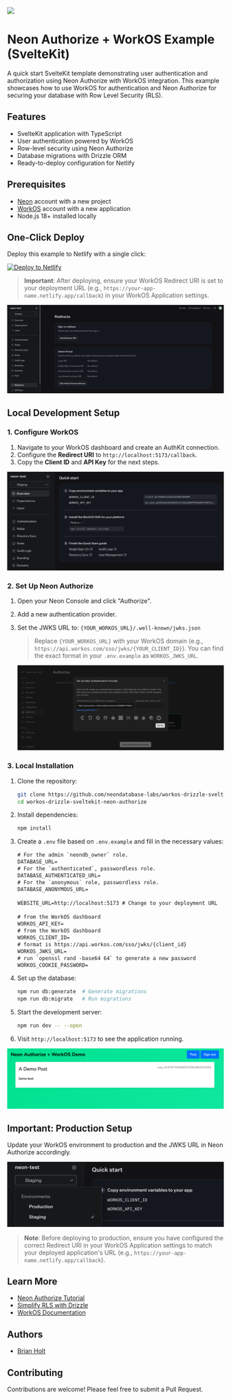 <img width="250px" src="https://neon.tech/brand/neon-logo-dark-color.svg" />

# Neon Authorize + WorkOS Example (SvelteKit)

A quick start SvelteKit template demonstrating user authentication and authorization using Neon Authorize with WorkOS integration. This example showcases how to use WorkOS for authentication and Neon Authorize for securing your database with Row Level Security (RLS).

## Features

- SvelteKit application with TypeScript
- User authentication powered by WorkOS
- Row-level security using Neon Authorize
- Database migrations with Drizzle ORM
- Ready-to-deploy configuration for Netlify

## Prerequisites

- [Neon](https://neon.tech) account with a new project
- [WorkOS](https://workos.com) account with a new application
- Node.js 18+ installed locally

## One-Click Deploy

Deploy this example to Netlify with a single click:

[![Deploy to Netlify](https://www.netlify.com/img/deploy/button.svg)](https://app.netlify.com/start/deploy?repository=https://github.com/neondatabase-labs/workos-drizzle-sveltekit-neon-authorize)

> **Important**: After deploying, ensure your WorkOS Redirect URI is set to your deployment URL (e.g., `https://your-app-name.netlify.app/callback`) in your WorkOS Application settings.

![Set Redirect URI in WorkOS](/images/workos-redirect-uri.png)

## Local Development Setup

### 1. Configure WorkOS

1. Navigate to your WorkOS dashboard and create an AuthKit connection.
2. Configure the **Redirect URI** to `http://localhost:5173/callback`.
3. Copy the **Client ID** and **API Key** for the next steps.

![WorkOS AuthKit Connection](/images/workos-authkit-connection.png)

### 2. Set Up Neon Authorize

1. Open your Neon Console and click "Authorize".
2. Add a new authentication provider.
3. Set the JWKS URL to: `{YOUR_WORKOS_URL}/.well-known/jwks.json`

   > Replace `{YOUR_WORKOS_URL}` with your WorkOS domain (e.g., `https://api.workos.com/sso/jwks/{YOUR_CLIENT_ID}`). You can find the exact format in your `.env.example` as `WORKOS_JWKS_URL`.

   ![Add WorkOS JWKS URL](/images/neon-authorize-workos-jwks.png)

### 3. Local Installation

1. Clone the repository:

   ```bash
   git clone https://github.com/neondatabase-labs/workos-drizzle-sveltekit-neon-authorize
   cd workos-drizzle-sveltekit-neon-authorize
   ```

2. Install dependencies:

   ```bash
   npm install
   ```

3. Create a `.env` file based on `.env.example` and fill in the necessary values:

   ```env
   # For the admin `neondb_owner` role.
   DATABASE_URL=
   # For the `authenticated`, passwordless role.
   DATABASE_AUTHENTICATED_URL=
   # For the `anonymous` role, passwordless role.
   DATABASE_ANONYMOUS_URL=

   WEBSITE_URL=http://localhost:5173 # Change to your deployment URL

   # from the WorkOS dashboard
   WORKOS_API_KEY=
   # from the WorkOS dashboard
   WORKOS_CLIENT_ID=
   # format is https://api.workos.com/sso/jwks/{client_id}
   WORKOS_JWKS_URL=
   # run `openssl rand -base64 64` to generate a new password
   WORKOS_COOKIE_PASSWORD=
   ```

4. Set up the database:

   ```bash
   npm run db:generate  # Generate migrations
   npm run db:migrate   # Run migrations
   ```

5. Start the development server:

   ```bash
   npm run dev -- --open
   ```

6. Visit `http://localhost:5173` to see the application running.

![SvelteKit App](/images/sveltekit-app.png)

## Important: Production Setup

Update your WorkOS environment to production and the JWKS URL in Neon Authorize accordingly.

![Change Environment to Production](/images/workos-environment.png)

> **Note**: Before deploying to production, ensure you have configured the correct Redirect URI in your WorkOS Application settings to match your deployed application's URL (e.g., `https://your-app-name.netlify.app/callback`).

## Learn More

- [Neon Authorize Tutorial](https://neon.tech/docs/guides/neon-authorize-tutorial)
- [Simplify RLS with Drizzle](https://neon.tech/docs/guides/neon-authorize-drizzle)
- [WorkOS Documentation](https://workos.com/docs)

## Authors

- [Brian Holt](https://github.com/btholt)

## Contributing

Contributions are welcome! Please feel free to submit a Pull Request.

